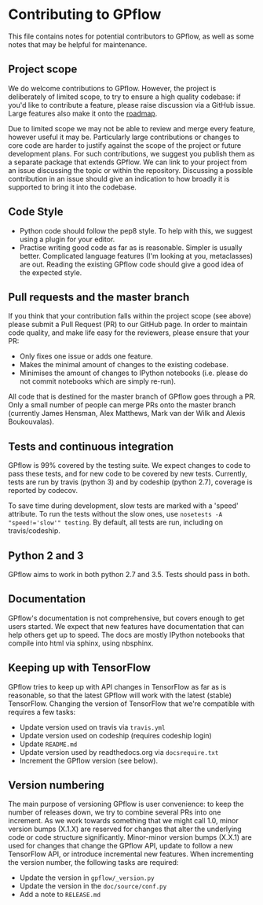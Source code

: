 # Contributing to GPflow
This file contains notes for potential contributors to GPflow, as well as some notes that may be helpful for maintenance.

## Project scope
We do welcome contributions to GPflow. However, the project is deliberately of limited scope, to try to ensure a high quality codebase: if you'd like to contribute a feature, please raise discussion via a GitHub issue. Large features also make it onto the [roadmap](roadmap.md).

Due to limited scope we may not be able to review and merge every feature, however useful it may be. Particularly large contributions or changes to core code are harder to justify against the scope of the project or future development plans. For such contributions, we suggest you publish them as a separate package that extends GPflow. We can link to your project from an issue discussing the topic or within the repository. Discussing a possible contribution in an issue should give an indication to how broadly it is supported to bring it into the codebase.

## Code Style
 - Python code should follow the pep8 style. To help with this, we suggest using a plugin for your editor.
 - Practise writing good code as far as is reasonable. Simpler is usually better. Complicated language features (I'm looking at you, metaclasses) are out. Reading the existing GPflow code should give a good idea of the expected style.

## Pull requests and the master branch
If you think that your contribution falls within the project scope (see above) please submit a Pull Request (PR) to our GitHub page. In order to maintain code quality, and make life easy for the reviewers, please ensure that your PR:
- Only fixes one issue or adds one feature.
- Makes the minimal amount of changes to the existing codebase.
- Minimises the amount of changes to IPython notebooks (i.e. please do not commit notebooks which are simply re-run).

All code that is destined for the master branch of GPflow goes through a PR. Only a small number of people can merge PRs onto the master branch (currently James Hensman, Alex Matthews, Mark van der Wilk and Alexis Boukouvalas).

## Tests and continuous integration
GPflow is 99% covered by the testing suite. We expect changes to code to pass these tests, and for new code to be covered by new tests. Currently, tests are run by travis (python 3) and by codeship (python 2.7), coverage is reported by codecov.

To save time during development, slow tests are marked with a 'speed' attribute. To run the tests without the slow ones, use `nosetests -A "speed!='slow'" testing`. By default, all tests are run, including on travis/codeship.

## Python 2 and 3
GPflow aims to work in both python 2.7 and 3.5. Tests should pass in both.

## Documentation
GPflow's documentation is not comprehensive, but covers enough to get users started. We expect that new features have documentation that can help others get up to speed. The docs are mostly IPython notebooks that compile into html via sphinx, using nbsphinx.

## Keeping up with TensorFlow
GPflow tries to keep up with API changes in TensorFlow as far as is reasonable, so that the latest GPflow will work with the latest (stable) TensorFlow. Changing the version of TensorFlow that we're compatible with requires a few tasks:
 - Update version used on travis via `travis.yml`
 - Update version used on codeship (requires codeship login)
 - Update `README.md`
 - Update version used by readthedocs.org via `docsrequire.txt`
 - Increment the GPflow version (see below).

## Version numbering
The main purpose of versioning GPflow is user convenience: to keep the number of releases down, we try to combine several PRs into one increment. As we work towards something that we might call 1.0, minor version bumps (X.1.X) are reserved for changes that alter the underlying code or code structure significantly. Minor-minor version bumps (X.X.1) are used for changes that change the GPflow API, update to follow a new TensorFlow API, or introduce incremental new features.
When incrementing the version number, the following tasks are required:
 - Update the version in `gpflow/_version.py`
 - Update the version in the `doc/source/conf.py`
 - Add a note to `RELEASE.md`
